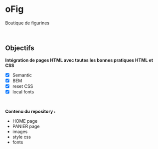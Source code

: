 # oFig

Boutique de figurines

<br/>

## Objectifs

**Intégration de pages HTML avec toutes les bonnes pratiques HTML et CSS**
- [x] Semantic
- [x] BEM
- [x] reset CSS
- [x] local fonts

<br/>

**Contenu du repository :**
- HOME page
- PANIER page
- images
- style css
- fonts